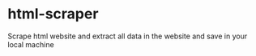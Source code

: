 # html-scraper
Scrape html website and extract all data in the website and save in your local machine
